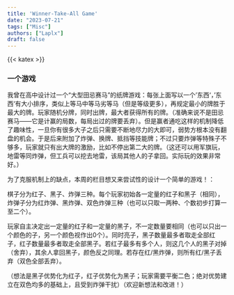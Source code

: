 ```yaml
---
title: 'Winner-Take-All Game'
date: "2023-07-21"
tags: ["Misc"]
authors: ["Laplx"]
draft: false
---
```

{{< katex >}}
### 一个游戏

我曾在高中设计过一个“大型田忌赛马”的纸牌游戏：每张上面写以一个’东西‘，’东西‘有大小排序，类似上等马中等马劣等马（但是等级更多），再规定最小的牌胜于最大的牌。玩家随机分牌，同时出牌，最大者获得所有的牌。（准确来说不是田忌赛马——它是计赢的局数，每局出过的牌要丢弃）。但是赢者通吃这样的机制降低了趣味性，一旦你有很多大子之后只需要不断地尽力的大即可，弱势方根本没有翻盘的机会。于是后来附加了炸弹、换牌、抵挡等技能牌；不过只要炸弹等特殊子不够多，玩家就只有出大牌的激励，比如不停出第二大的牌。（这还可以用军旗玩，地雷等同炸弹，但工兵可以挖去地雷，该局其他人的子拿回。实际玩的效果非常好。）

为了克服机制上的缺点，本周的栏目想又来尝试性的设计一个简单的游戏！：

棋子分为红子、黑子、炸弹三种。每个玩家初始各一定量的红子和黑子（相同），炸弹子分为红炸弹、黑炸弹、双色炸弹三种（也可以只取一两种、个数初步打算一至二个）。

玩家自主决定出一定量的红子和一定量的黑子，不一定数量要相同（也可以只出一个颜色的子，另一个颜色视作出0个）。同时亮子，黑子数量最多者取走全部红子，红子数量最多者取走全部黑子。若红子最多有多个人，则这几个人的黑子对掉（舍弃），其余人拿回黑子，颜色反之同理。若存在红/黑炸弹，则所有红/黑子丢弃（双色全部丢弃）。

（想法是黑子优势化为红子，红子优势化为黑子；玩家需要平衡二色；绝对优势建立在双色均多的基础上，且受到炸弹干扰）（欢迎新想法和改进！）
